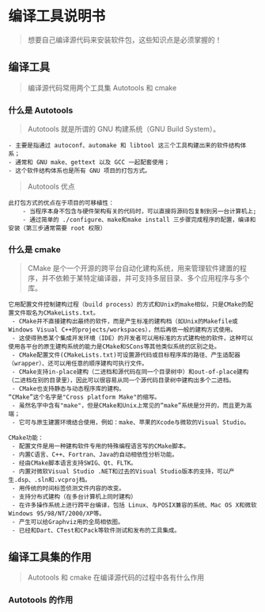 # 编译工具说明书

> 想要自己编译源代码来安装软件包，这些知识点是必须掌握的！

## 编译工具

> 编译源代码常用两个工具集 Autotools 和 cmake

### 什么是 Autotools

> Autotools 就是所谓的 GNU 构建系统（GNU Build System）。

    - 主要是指通过 autoconf、automake 和 libtool 这三个工具构建出来的软件结构体系；
    - 通常和 GNU make、gettext 以及 GCC 一起配套使用；
    - 这个软件结构体系也是所有 GNU 项目的打包方式。

> Autotools 优点

    此打包方式的优点在于项目的可移植性：
        - 当程序本身不包含与硬件架构有关的代码时，可以直接将源码包复制到另一台计算机上;
        - 通过简单的 ./configure、make和make install 三步骤完成程序的配置，编译和安装（第三步通常需要 root 权限）

### 什么是 cmake

> CMake 是个一个开源的跨平台自动化建构系统，用来管理软件建置的程序，并不依赖于某特定编译器，并可支持多层目录、多个应用程序与多个库。

    它用配置文件控制建构过程（build process）的方式和Unix的make相似，只是CMake的配置文件取名为CMakeLists.txt。
     - CMake并不直接建构出最终的软件，而是产生标准的建构档（如Unix的Makefile或Windows Visual C++的projects/workspaces），然后再依一般的建构方式使用。
     - 这使得熟悉某个集成开发环境（IDE）的开发者可以用标准的方式建构他的软件，这种可以使用各平台的原生建构系统的能力是CMake和SCons等其他类似系统的区别之处。
     - CMake配置文件(CMakeLists.txt)可设置源代码或目标程序库的路径、产生适配器（wrapper）、还可以用任意的顺序建构可执行文件。
     - CMake支持in-place建构（二进档和源代码在同一个目录树中）和out-of-place建构（二进档在别的目录里），因此可以很容易从同一个源代码目录树中建构出多个二进档。
     - CMake也支持静态与动态程序库的建构。
    “CMake”这个名字是"Cross platform Make"的缩写。
     - 虽然名字中含有"make"，但是CMake和Unix上常见的“make”系统是分开的，而且更为高端；
     - 它可与原生建置环境结合使用，例如：make、苹果的Xcode与微软的Visual Studio。

```text
CMake功能：
 - 配置文件是用一种建构软件专用的特殊编程语言写的CMake脚本。
 - 内置C语言、C++、Fortran、Java的自动相依性分析功能。
 - 经由CMake脚本语言支持SWIG、Qt、FLTK。
 - 内置对微软Visual Studio .NET和过去的Visual Studio版本的支持，可以产生.dsp、.sln和.vcproj档。
 - 用传统的时间标签侦测文件内容的改变。
 - 支持分布式建构（在多台计算机上同时建构）
 - 在许多操作系统上进行跨平台编译，包括 Linux、与POSIX兼容的系统、Mac OS X和微软Windows 95/98/NT/2000/XP等。
 - 产生可以给Graphviz用的全局相依图。
 - 已经和Dart、CTest和CPack等软件测试和发布的工具集成。
```

## 编译工具集的作用

> Autotools 和 cmake 在编译源代码的过程中各有什么作用

### Autotools 的作用
